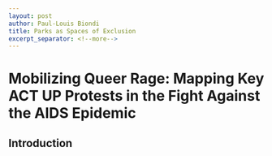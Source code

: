 ```yaml
---
layout: post
author: Paul-Louis Biondi
title: Parks as Spaces of Exclusion
excerpt_separator: <!--more-->
---
```


# Mobilizing Queer Rage: Mapping Key ACT UP Protests in the Fight Against the AIDS Epidemic

## Introduction

